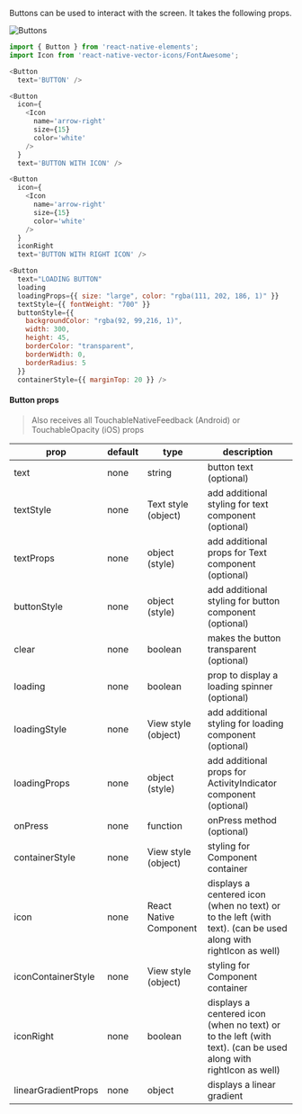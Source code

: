 Buttons can be used to interact with the screen. It takes the following props.

![Buttons](http://i.imgur.com/CVf1xbr.png)

```js
import { Button } from 'react-native-elements';
import Icon from 'react-native-vector-icons/FontAwesome';

<Button
  text='BUTTON' />

<Button
  icon={
    <Icon
      name='arrow-right'
      size={15}
      color='white'
    />
  }
  text='BUTTON WITH ICON' />

<Button
  icon={
    <Icon
      name='arrow-right'
      size={15}
      color='white'
    />
  }
  iconRight
  text='BUTTON WITH RIGHT ICON' />

<Button
  text="LOADING BUTTON"
  loading
  loadingProps={{ size: "large", color: "rgba(111, 202, 186, 1)" }}
  textStyle={{ fontWeight: "700" }}
  buttonStyle={{
    backgroundColor: "rgba(92, 99,216, 1)",
    width: 300,
    height: 45,
    borderColor: "transparent",
    borderWidth: 0,
    borderRadius: 5
  }}
  containerStyle={{ marginTop: 20 }} />
```

#### Button props

> Also receives all TouchableNativeFeedback (Android) or TouchableOpacity (iOS) props

| prop | default | type | description |
| ---- | ---- | ----| ---- |
| text | none | string | button text (optional) |
| textStyle | none | Text style (object) | add additional styling for text component (optional) |
| textProps | none | object (style) | add additional props for Text component (optional) |
| buttonStyle | none | object (style) | add additional styling for button component (optional) |
| clear | none | boolean | makes the button transparent (optional) |
| loading | none | boolean | prop to display a loading spinner (optional) |
| loadingStyle | none | View style (object) | add additional styling for loading component (optional) |
| loadingProps | none | object (style) | add additional props for ActivityIndicator component (optional) |
| onPress | none | function | onPress method (optional) |
| containerStyle | none | View style (object) | styling for Component container |
| icon | none | React Native Component | displays a centered icon (when no text) or to the left (with text). (can be used along with rightIcon as well) |
| iconContainerStyle | none | View style (object) | styling for Component container |
| iconRight | none | boolean | displays a centered icon (when no text) or to the left (with text). (can be used along with rightIcon as well) |
| linearGradientProps | none | object | displays a linear gradient |
